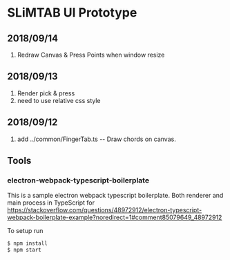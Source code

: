 # SLiMTAB UI Prototype

## 2018/09/14
1. Redraw Canvas & Press Points when window resize

## 2018/09/13
1. Render pick & press
2. need to use relative css style

## 2018/09/12
1. add ../common/FingerTab.ts -- Draw chords on canvas.

## Tools
### electron-webpack-typescript-boilerplate

This is a sample electron webpack typescript boilerplate. Both renderer and main process in TypeScript for https://stackoverflow.com/questions/48972912/electron-typescript-webpack-boilerplate-example?noredirect=1#comment85079649_48972912

To setup run

```js
$ npm install
$ npm start
```
